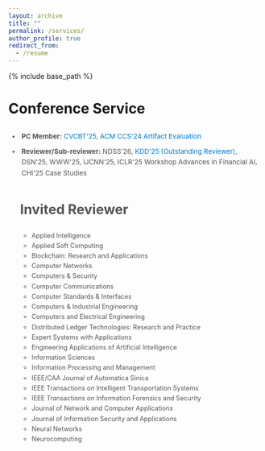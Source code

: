 ```yaml
---
layout: archive
title: ""
permalink: /services/
author_profile: true
redirect_from:
  - /resume
---
```


{% include base_path %}

# Conference Service

<div style="margin: 3px 0; padding: 3px;">
  <ul style="margin: 0; padding-left: 20px; font-size: 0.95em; color: #555; line-height: 1.6;">
    <li>
      <div style="margin: 3px 0; padding: 3px;">
        <strong>PC Member:</strong> 
        <a href="https://cryptovalleyconference.com/call-for-papers" style="text-decoration: none; color: #007acc;">CVCBT'25</a>, 
        <a href="https://www.sigsac.org/ccs/CCS2024/organization/ae-committee.html" style="text-decoration: none; color: #007acc;">ACM CCS'24 Artifact Evaluation</a>
      </div>
    </li>

<li>
  <div style="margin: 3px 0; padding: 3px;">
    <strong>Reviewer/Sub-reviewer:</strong> NDSS'26, 
    <a href="https://kdd2025.kdd.org/applied-data-science-ads-track-program-committee/" style="text-decoration: none; color: #007acc;">KDD'25 (Outstanding Reviewer)</a>, 
    DSN'25, WWW'25, IJCNN'25, ICLR'25 Workshop Advances in Financial AI, CHI'25 Case Studies
  </div>
</li>


# Invited Reviewer

<div style="margin: 3px 0; padding: 3px;">
  <ul style="margin: 0; padding-left: 20px; font-size: 0.95em; color: #555; line-height: 1.6;">
    <li>Applied Intelligence</li>
    <li>Applied Soft Computing</li>
    <li>Blockchain: Research and Applications</li>
    <li>Computer Networks</li>
    <li>Computers & Security</li>
    <li>Computer Communications</li>
    <li>Computer Standards & Interfaces</li>
    <li>Computers & Industrial Engineering</li>
    <li>Computers and Electrical Engineering</li>
    <li>Distributed Ledger Technologies: Research and Practice</li>
    <li>Expert Systems with Applications</li>
    <li>Engineering Applications of Artificial Intelligence</li>
    <li>Information Sciences</li>
    <li>Information Processing and Management</li>
    <li>IEEE/CAA Journal of Automatica Sinica</li>
    <li>IEEE Transactions on Intelligent Transportation Systems</li>
    <li>IEEE Transactions on Information Forensics and Security</li>
    <li>Journal of Network and Computer Applications</li>
    <li>Journal of Information Security and Applications</li>
    <li>Neural Networks</li>
    <li>Neurocomputing</li>
  </ul>
</div>




<!-- # Intership -->


  
